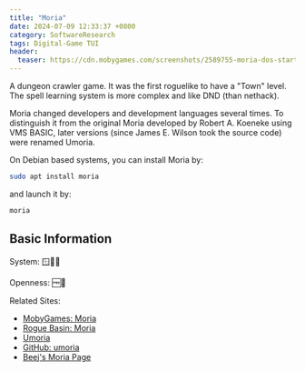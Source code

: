 ```yaml
---
title: "Moria"
date: 2024-07-09 12:33:37 +0800
category: SoftwareResearch
tags: Digital-Game TUI
header:
  teaser: https://cdn.mobygames.com/screenshots/2589755-moria-dos-starting-the-game-in-town.png
---
```


A dungeon crawler game. It was the first roguelike to have a "Town" level. The spell learning system is more complex and like DND (than nethack).

Moria changed developers and development languages ​​several times. To distinguish it from the original Moria developed by Robert A. Koeneke using VMS BASIC, later versions (since James E. Wilson took the source code) were renamed Umoria.

On Debian based systems, you can install Moria by:

```bash
sudo apt install moria
```

and launch it by:

```bash
moria
```

## Basic Information

System: 🪟🍎🐧

Openness: 🆓📖

Related Sites:

* [MobyGames: Moria](https://www.mobygames.com/game/24385/moria/)
* [Rogue Basin: Moria](https://roguebasin.com/index.php/Moria)
* [Umoria](https://umoria.org/)
* [GitHub: umoria](https://github.com/dungeons-of-moria/umoria)
* [Beej's Moria Page](https://beej.us/moria/)

